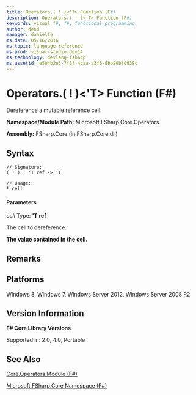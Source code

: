 ```yaml
---
title: Operators.( ! )<'T> Function (F#)
description: Operators.( ! )<'T> Function (F#)
keywords: visual f#, f#, functional programming
author: dend
manager: danielfe
ms.date: 05/16/2016
ms.topic: language-reference
ms.prod: visual-studio-dev14
ms.technology: devlang-fsharp
ms.assetid: e504b2e3-7f5f-4caa-a3f6-8bb20bf0938c 
---
```


# Operators.( ! )<'T> Function (F#)

Dereference a mutable reference cell.

**Namespace/Module Path:** Microsoft.FSharp.Core.Operators

**Assembly:** FSharp.Core (in FSharp.Core.dll)


## Syntax

```
// Signature:
( ! ) : 'T ref -> 'T

// Usage:
! cell
```

#### Parameters
*cell*
Type: **'T ref**


The cell to dereference.



**The value contained in the cell.**
## Remarks

## Platforms
Windows 8, Windows 7, Windows Server 2012, Windows Server 2008 R2


## Version Information
**F# Core Library Versions**

Supported in: 2.0, 4.0, Portable




## See Also
[Core.Operators Module &#40;F&#35;&#41;](Core.Operators-Module-%5BFSharp%5D.md)

[Microsoft.FSharp.Core Namespace &#40;F&#35;&#41;](Microsoft.FSharp.Core-Namespace-%5BFSharp%5D.md)

